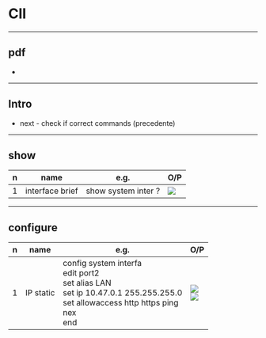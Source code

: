 # ClI

---

## pdf
*


---

## Intro
* next - check if correct commands (precedente)

---

## show
|n|name|e.g.|O/P|
|-|----|----|----|
|1|interface brief|show system inter ?|[<img src="https://i.imgur.com/cumaEDq.png">](https://i.imgur.com/cumaEDq.png)|

---

## configure
|n|name|e.g.|O/P|
|-|----|----|----|
|1|IP static|config system interfa <br/> edit port2 <br/> set alias LAN <br/> set ip 10.47.0.1 255.255.255.0 <br/> set allowaccess http https ping <br/> nex <br/> end | [<img src="https://i.imgur.com/QOe4SWQ.png">](https://i.imgur.com/QOe4SWQ.png) <br/> [<img src="https://i.imgur.com/c0TSFiO.png">](https://i.imgur.com/c0TSFiO.png) |
